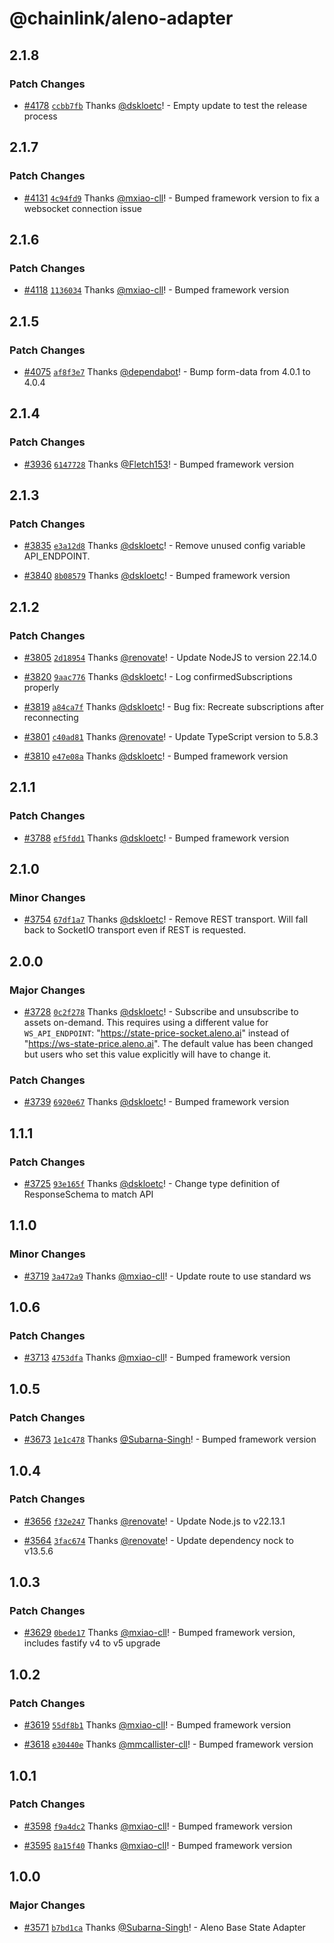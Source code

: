# @chainlink/aleno-adapter

## 2.1.8

### Patch Changes

- [#4178](https://github.com/smartcontractkit/external-adapters-js/pull/4178) [`ccbb7fb`](https://github.com/smartcontractkit/external-adapters-js/commit/ccbb7fb88c20f675da1df662f4e1d11a5b2d54d1) Thanks [@dskloetc](https://github.com/dskloetc)! - Empty update to test the release process

## 2.1.7

### Patch Changes

- [#4131](https://github.com/smartcontractkit/external-adapters-js/pull/4131) [`4c94fd9`](https://github.com/smartcontractkit/external-adapters-js/commit/4c94fd916bd8b57898ae61cde0888a09fc543a6e) Thanks [@mxiao-cll](https://github.com/mxiao-cll)! - Bumped framework version to fix a websocket connection issue

## 2.1.6

### Patch Changes

- [#4118](https://github.com/smartcontractkit/external-adapters-js/pull/4118) [`1136034`](https://github.com/smartcontractkit/external-adapters-js/commit/113603435a15a9f760ba1d16c4d70822dc358b75) Thanks [@mxiao-cll](https://github.com/mxiao-cll)! - Bumped framework version

## 2.1.5

### Patch Changes

- [#4075](https://github.com/smartcontractkit/external-adapters-js/pull/4075) [`af8f3e7`](https://github.com/smartcontractkit/external-adapters-js/commit/af8f3e722812b4413788fcb9fcef8674056f1cc3) Thanks [@dependabot](https://github.com/apps/dependabot)! - Bump form-data from 4.0.1 to 4.0.4

## 2.1.4

### Patch Changes

- [#3936](https://github.com/smartcontractkit/external-adapters-js/pull/3936) [`6147728`](https://github.com/smartcontractkit/external-adapters-js/commit/6147728aa69ec39fc180a11a34757d1c730ad6af) Thanks [@Fletch153](https://github.com/Fletch153)! - Bumped framework version

## 2.1.3

### Patch Changes

- [#3835](https://github.com/smartcontractkit/external-adapters-js/pull/3835) [`e3a12d8`](https://github.com/smartcontractkit/external-adapters-js/commit/e3a12d8d3b89c37dd3f217378ad07856c0d17d5b) Thanks [@dskloetc](https://github.com/dskloetc)! - Remove unused config variable API_ENDPOINT.

- [#3840](https://github.com/smartcontractkit/external-adapters-js/pull/3840) [`8b08579`](https://github.com/smartcontractkit/external-adapters-js/commit/8b085790e1fcd3543ec0ea540e1915bacd998ec4) Thanks [@dskloetc](https://github.com/dskloetc)! - Bumped framework version

## 2.1.2

### Patch Changes

- [#3805](https://github.com/smartcontractkit/external-adapters-js/pull/3805) [`2d18954`](https://github.com/smartcontractkit/external-adapters-js/commit/2d1895428866a279ca2464f494c5c3efcece1f3b) Thanks [@renovate](https://github.com/apps/renovate)! - Update NodeJS to version 22.14.0

- [#3820](https://github.com/smartcontractkit/external-adapters-js/pull/3820) [`9aac776`](https://github.com/smartcontractkit/external-adapters-js/commit/9aac77624c45153c21febeb38e5112de70f87a0b) Thanks [@dskloetc](https://github.com/dskloetc)! - Log confirmedSubscriptions properly

- [#3819](https://github.com/smartcontractkit/external-adapters-js/pull/3819) [`a84ca7f`](https://github.com/smartcontractkit/external-adapters-js/commit/a84ca7f22e057836e354613bdedc2d4eb19c5a9b) Thanks [@dskloetc](https://github.com/dskloetc)! - Bug fix: Recreate subscriptions after reconnecting

- [#3801](https://github.com/smartcontractkit/external-adapters-js/pull/3801) [`c40ad81`](https://github.com/smartcontractkit/external-adapters-js/commit/c40ad81e979aed773a0dda68381bacdc6bc7f1d4) Thanks [@renovate](https://github.com/apps/renovate)! - Update TypeScript version to 5.8.3

- [#3810](https://github.com/smartcontractkit/external-adapters-js/pull/3810) [`e47e08a`](https://github.com/smartcontractkit/external-adapters-js/commit/e47e08ac2b6224751d9cf486caee7964b6f58ad9) Thanks [@dskloetc](https://github.com/dskloetc)! - Bumped framework version

## 2.1.1

### Patch Changes

- [#3788](https://github.com/smartcontractkit/external-adapters-js/pull/3788) [`ef5fdd1`](https://github.com/smartcontractkit/external-adapters-js/commit/ef5fdd152d6615ed979198d05427705a6ccb6359) Thanks [@dskloetc](https://github.com/dskloetc)! - Bumped framework version

## 2.1.0

### Minor Changes

- [#3754](https://github.com/smartcontractkit/external-adapters-js/pull/3754) [`67df1a7`](https://github.com/smartcontractkit/external-adapters-js/commit/67df1a783fb7e21ee5589b7651f9c63689cc122f) Thanks [@dskloetc](https://github.com/dskloetc)! - Remove REST transport. Will fall back to SocketIO transport even if REST is requested.

## 2.0.0

### Major Changes

- [#3728](https://github.com/smartcontractkit/external-adapters-js/pull/3728) [`0c2f278`](https://github.com/smartcontractkit/external-adapters-js/commit/0c2f278e486d7da630c1b41356e35038e1bf697b) Thanks [@dskloetc](https://github.com/dskloetc)! - Subscribe and unsubscribe to assets on-demand. This requires using a different value for `WS_API_ENDPOINT`: "https://state-price-socket.aleno.ai" instead of "https://ws-state-price.aleno.ai". The default value has been changed but users who set this value explicitly will have to change it.

### Patch Changes

- [#3739](https://github.com/smartcontractkit/external-adapters-js/pull/3739) [`6920e67`](https://github.com/smartcontractkit/external-adapters-js/commit/6920e67081583de936806af89c44e1be807fc878) Thanks [@dskloetc](https://github.com/dskloetc)! - Bumped framework version

## 1.1.1

### Patch Changes

- [#3725](https://github.com/smartcontractkit/external-adapters-js/pull/3725) [`93e165f`](https://github.com/smartcontractkit/external-adapters-js/commit/93e165fdad43a92de0a57a2b54a763e97322e80b) Thanks [@dskloetc](https://github.com/dskloetc)! - Change type definition of ResponseSchema to match API

## 1.1.0

### Minor Changes

- [#3719](https://github.com/smartcontractkit/external-adapters-js/pull/3719) [`3a472a9`](https://github.com/smartcontractkit/external-adapters-js/commit/3a472a95b7c84f1f645f101e3cf1a39279a8c2c1) Thanks [@mxiao-cll](https://github.com/mxiao-cll)! - Update route to use standard ws

## 1.0.6

### Patch Changes

- [#3713](https://github.com/smartcontractkit/external-adapters-js/pull/3713) [`4753dfa`](https://github.com/smartcontractkit/external-adapters-js/commit/4753dfa17038ec4f0b8041becb216dfaec9e9f3f) Thanks [@mxiao-cll](https://github.com/mxiao-cll)! - Bumped framework version

## 1.0.5

### Patch Changes

- [#3673](https://github.com/smartcontractkit/external-adapters-js/pull/3673) [`1e1c478`](https://github.com/smartcontractkit/external-adapters-js/commit/1e1c4785e78eeeda775b6a7630594498f60ad9bf) Thanks [@Subarna-Singh](https://github.com/Subarna-Singh)! - Bumped framework version

## 1.0.4

### Patch Changes

- [#3656](https://github.com/smartcontractkit/external-adapters-js/pull/3656) [`f32e247`](https://github.com/smartcontractkit/external-adapters-js/commit/f32e2477bcc37a8e37b73676616c8d9e5dce9a45) Thanks [@renovate](https://github.com/apps/renovate)! - Update Node.js to v22.13.1

- [#3564](https://github.com/smartcontractkit/external-adapters-js/pull/3564) [`3fac674`](https://github.com/smartcontractkit/external-adapters-js/commit/3fac674cfeb93f73009959ba2ea0fbf342c3c66d) Thanks [@renovate](https://github.com/apps/renovate)! - Update dependency nock to v13.5.6

## 1.0.3

### Patch Changes

- [#3629](https://github.com/smartcontractkit/external-adapters-js/pull/3629) [`0bede17`](https://github.com/smartcontractkit/external-adapters-js/commit/0bede1726a01a0fc4c5831be521b974dfac79234) Thanks [@mxiao-cll](https://github.com/mxiao-cll)! - Bumped framework version, includes fastify v4 to v5 upgrade

## 1.0.2

### Patch Changes

- [#3619](https://github.com/smartcontractkit/external-adapters-js/pull/3619) [`55df8b1`](https://github.com/smartcontractkit/external-adapters-js/commit/55df8b1867403001c5bb11339bb2244e6c219c3f) Thanks [@mxiao-cll](https://github.com/mxiao-cll)! - Bumped framework version

- [#3618](https://github.com/smartcontractkit/external-adapters-js/pull/3618) [`e30440e`](https://github.com/smartcontractkit/external-adapters-js/commit/e30440e20f06c72eb701ac539692815e77978a73) Thanks [@mmcallister-cll](https://github.com/mmcallister-cll)! - Bumped framework version

## 1.0.1

### Patch Changes

- [#3598](https://github.com/smartcontractkit/external-adapters-js/pull/3598) [`f9a4dc2`](https://github.com/smartcontractkit/external-adapters-js/commit/f9a4dc24e77f1f5b5e967b5f2d03eb58c15ef9b2) Thanks [@mxiao-cll](https://github.com/mxiao-cll)! - Bumped framework version

- [#3595](https://github.com/smartcontractkit/external-adapters-js/pull/3595) [`8a15f40`](https://github.com/smartcontractkit/external-adapters-js/commit/8a15f408d53ccbf131e16c39faefa0ecabbe6ac7) Thanks [@mxiao-cll](https://github.com/mxiao-cll)! - Bumped framework version

## 1.0.0

### Major Changes

- [#3571](https://github.com/smartcontractkit/external-adapters-js/pull/3571) [`b7bd1ca`](https://github.com/smartcontractkit/external-adapters-js/commit/b7bd1ca4abfff356a633e4de5226228207da170c) Thanks [@Subarna-Singh](https://github.com/Subarna-Singh)! - Aleno Base State Adapter

